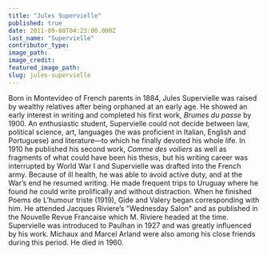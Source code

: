 ```yaml
---
title: "Jules Supervielle"
published: true
date: 2011-09-08T04:23:00.000Z
last_name: "Supervielle"
contributor_type:
image_path:
image_credit:
featured_image_path:
slug: jules-supervielle
---
```


Born in Montevideo of French parents in 1884, Jules Supervielle was raised by wealthy relatives after being orphaned at an early age. He showed an early interest in writing and completed his first work, _Brumes du passe_ by 1900. An enthusiastic student, Supervielle could not decide between law, political science, art, languages (he was proficient in Italian, English and Portuguese) and literature—to which he finally devoted his whole life. In 1910 he published his second work, _Comme des voiliers_ as well as fragments of what could have been his thesis, but his writing career was interrupted by World War I and Supervielle was drafted into the French army. Because of ill health, he was able to avoid active duty, and at the War’s end he resumed writing. He made frequent trips to Uruguay where he found he could write prolifically and without distraction. When he finished Poems de L’humour triste (1919), Gide and Valery began corresponding with him. He attended Jacques Riviere’s "Wednesday Salon" and as published in the Nouvelle Revue Francaise which M. Riviere headed at the time. Supervielle was introduced to Paulhan in 1927 and was greatly influenced by his work. Michaux and Marcel Arland were also among his close friends during this period. He died in 1960.

